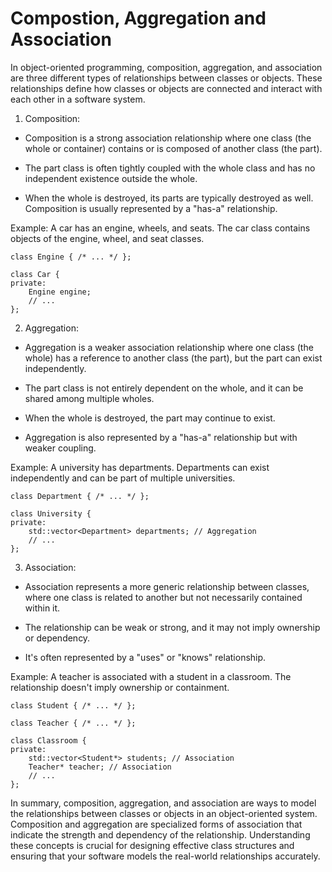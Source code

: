 # Compostion, Aggregation and Association

In object-oriented programming, composition, aggregation, and association are three different types of relationships between classes or objects. These relationships define how classes or objects are connected and interact with each other in a software system.

1. Composition:

- Composition is a strong association relationship where one class (the whole or container) contains or is composed of another class (the part).

- The part class is often tightly coupled with the whole class and has no independent existence outside the whole.

- When the whole is destroyed, its parts are typically destroyed as well.
Composition is usually represented by a "has-a" relationship.

Example: A car has an engine, wheels, and seats. The car class contains objects of the engine, wheel, and seat classes.

```
class Engine { /* ... */ };

class Car {
private:
    Engine engine;
    // ...
};

```

2. Aggregation:

- Aggregation is a weaker association relationship where one class (the whole) has a reference to another class (the part), but the part can exist independently.

- The part class is not entirely dependent on the whole, and it can be shared among multiple wholes.

- When the whole is destroyed, the part may continue to exist.

- Aggregation is also represented by a "has-a" relationship but with weaker coupling.

Example: A university has departments. Departments can exist independently and can be part of multiple universities.

```
class Department { /* ... */ };

class University {
private:
    std::vector<Department> departments; // Aggregation
    // ...
};

```

3. Association:

- Association represents a more generic relationship between classes, where one class is related to another but not necessarily contained within it.

- The relationship can be weak or strong, and it may not imply ownership or dependency.

- It's often represented by a "uses" or "knows" relationship.

Example: A teacher is associated with a student in a classroom. The relationship doesn't imply ownership or containment.

```
class Student { /* ... */ };

class Teacher { /* ... */ };

class Classroom {
private:
    std::vector<Student*> students; // Association
    Teacher* teacher; // Association
    // ...
};

```

In summary, composition, aggregation, and association are ways to model the relationships between classes or objects in an object-oriented system. Composition and aggregation are specialized forms of association that indicate the strength and dependency of the relationship. Understanding these concepts is crucial for designing effective class structures and ensuring that your software models the real-world relationships accurately.